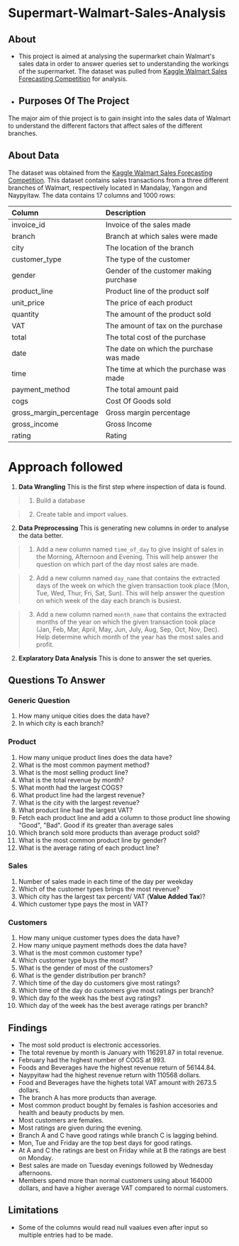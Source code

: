 # Supermart-Walmart-Sales-Analysis

## About

- This project is aimed at analysing the supermarket chain Walmart's sales data in order to answer queries set to understanding the workings of the supermarket. The dataset was pulled from [Kaggle Walmart Sales Forecasting Competition](https://www.kaggle.com/c/walmart-recruiting-store-sales-forecasting) for analysis.

- ## Purposes Of The Project

The major aim of thie project is to gain insight into the sales data of Walmart to understand the different factors that affect sales of the different branches.

## About Data

The dataset was obtained from the [Kaggle Walmart Sales Forecasting Competition](https://www.kaggle.com/c/walmart-recruiting-store-sales-forecasting). This dataset contains sales transactions from a three different branches of Walmart, respectively located in Mandalay, Yangon and Naypyitaw. The data contains 17 columns and 1000 rows:

| Column                  | Description                            |
| :---------------------- | :-------------------------------------- |
| invoice_id              | Invoice of the sales made |  
| branch                  | Branch at which sales were made |       
| city                    | The location of the branch |              
| customer_type           | The type of the customer |              
| gender                  | Gender of the customer making purchase |
| product_line            | Product line of the product solf |       
| unit_price              | The price of each product |              
| quantity                | The amount of the product sold |        
| VAT                 | The amount of tax on the purchase |     
| total                   | The total cost of the purchase |         
| date                    | The date on which the purchase was made |
| time                    | The time at which the purchase was made |
| payment_method                 | The total amount paid |                 
| cogs                    | Cost Of Goods sold |                    
| gross_margin_percentage | Gross margin percentage |                
| gross_income            | Gross Income |
| rating                  | Rating |            

# Approach followed

1. **Data Wrangling** This is the first step where inspection of data is found.
> 1. Build a database

> 2. Create table and import values.

2. **Data Preprocessing** This is generating new columns in order to analyse the data better.
> 1. Add a new column named `time_of_day` to give insight of sales in the Morning, Afternoon and Evening. This will help answer the question on which part of the day most sales are made.

> 2. Add a new column named `day_name` that contains the extracted days of the week on which the given transaction took place (Mon, Tue, Wed, Thur, Fri, Sat, Sun). This will help answer the question on which week of the day each branch is busiest.

> 3. Add a new column named `month_name` that contains the extracted months of the year on which the given transaction took place (Jan, Feb, Mar, April, May, Jun, July, Aug, Sep, Oct, Nov, Dec). Help determine which month of the year has the most sales and profit.

2. **Explaratory Data Analysis** This is done to answer the set queries.

## Questions To Answer

### Generic Question

1. How many unique cities does the data have?
2. In which city is each branch?

### Product

1. How many unique product lines does the data have?
2. What is the most common payment method?
3. What is the most selling product line?
4. What is the total revenue by month?
5. What month had the largest COGS?
6. What product line had the largest revenue?
5. What is the city with the largest revenue?
6. What product line had the largest VAT?
7. Fetch each product line and add a column to those product line showing "Good", "Bad". Good if its greater than average sales
8. Which branch sold more products than average product sold?
9. What is the most common product line by gender?
12. What is the average rating of each product line?

### Sales

1. Number of sales made in each time of the day per weekday
2. Which of the customer types brings the most revenue?
3. Which city has the largest tax percent/ VAT (**Value Added Tax**)?
4. Which customer type pays the most in VAT?

### Customers

1. How many unique customer types does the data have?
2. How many unique payment methods does the data have?
3. What is the most common customer type?
4. Which customer type buys the most?
5. What is the gender of most of the customers?
6. What is the gender distribution per branch?
7. Which time of the day do customers give most ratings?
8. Which time of the day do customers give most ratings per branch?
9. Which day fo the week has the best avg ratings?
10. Which day of the week has the best average ratings per branch?

## Findings
- The most sold product is electronic accessories.
- The total revenue by month is January with 116291.87 in total revenue.
- February had the highest number of COGS at 993.
- Foods and Beverages have the highest revenue return of 56144.84.
- Naypyitaw had the highest revenue return with 110568 dollars.
- Food and Beverages have the highets total VAT amount with 2673.5 dollars.
- The branch A has more products than average.
- Most common product bought by females is fashion accesories and health and beauty products by men.
- Most customers are females.
- Most ratings are given during the evening.
- Branch A and C have good ratings while branch C is lagging behind.
- Mon, Tue and Friday are the top best days for good ratings.
- At A and C the ratings are best on Friday while at B the ratings are best on Monday.
- Best sales are made on Tuesday evenings  followed by Wednesday afternoons.
- Members spend more than normal customers using about 164000 dollars, and have a higher average VAT compared to normal customers.

## Limitations
- Some of the columns would read null vaalues even after input so multiple entries had to be made.


